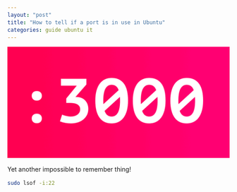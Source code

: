 ```yaml
---
layout: "post"
title: "How to tell if a port is in use in Ubuntu"
categories: guide ubuntu it
---
```


<img src="/assets/port.png" alt="port" class="banner"/>

Yet another impossible to remember thing!
<!--more-->

```bash
sudo lsof -i:22
```
